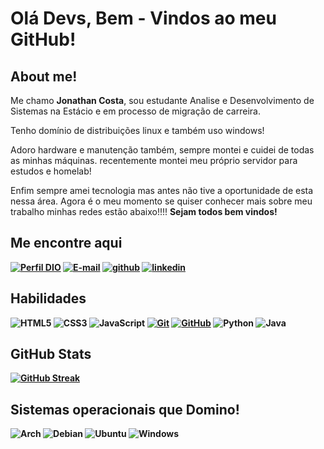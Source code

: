 # Olá Devs, Bem - Vindos ao meu GitHub!

## About me!
Me chamo **Jonathan Costa**, sou estudante Analise e Desenvolvimento de Sistemas na Estácio e em processo de migração de carreira. 

Tenho domínio de distribuições linux e também uso windows!

Adoro hardware e manutenção também, sempre montei e cuidei de todas as minhas máquinas. recentemente montei meu próprio servidor para estudos e homelab!

Enfim sempre amei tecnologia mas antes não tive a oportunidade de esta nessa área. Agora é o meu momento se quiser conhecer mais sobre meu trabalho minhas redes estão abaixo!!!! <b>
Sejam todos bem vindos!

## Me encontre aqui
[![Perfil DIO](https://img.shields.io/badge/-Meu%20Perfil%20na%20DIO-30A3DC?style=for-the-badge)](https://www.dio.me/users/jhoncosta2)
[![E-mail](https://img.shields.io/badge/-Email-000?style=for-the-badge&logo=microsoft-outlook&logoColor=E94D5F)](mailto:jhoncosta2@gmail.com)
[![github](https://img.shields.io/badge/GitHub-123?style=for-the-badge&logo=github&logoColor=white)](https://github.com/JhonCostaDev)
[![linkedin](https://img.shields.io/badge/linkedin-0A66C2?style=for-the-badge&logo=linkedin&logoColor=white)](https://www.linkedin.com/in/jonathan-costa-8633b8224/)

## Habilidades
![HTML5](https://img.shields.io/badge/HTML-000?style=for-the-badge&logo=html5&logoColor=30A3DC)
![CSS3](https://img.shields.io/badge/CSS3-000?style=for-the-badge&logo=css3&logoColor=E94D5F)
![JavaScript](https://img.shields.io/badge/JavaScript-000?style=for-the-badge&logo=javascript&logoColor=30A3DC)
[![Git](https://img.shields.io/badge/Git-000?style=for-the-badge&logo=git&logoColor=E94D5F)](https://git-scm.com/doc)
[![GitHub](https://img.shields.io/badge/GitHub-000?style=for-the-badge&logo=github&logoColor=30A3DC)](https://docs.github.com/)
![Python](https://img.shields.io/badge/Python-000?style=for-the-badge&logo=Python&logoColor=yellow)
![Java](https://img.shields.io/badge/Java-000?style=for-the-badge&logo=java&logoColor=white)

## GitHub Stats
[![GitHub Streak](https://streak-stats.demolab.com?user=JhonCostaDev&theme=onedark)](https://git.io/streak-stats)

## Sistemas operacionais que Domino!
![Arch](https://img.shields.io/badge/Arch-000?style=for-the-badge&logo=Archlinux&logoColor=white)
![Debian](https://img.shields.io/badge/Debian-000?style=for-the-badge&logo=Debian&logoColor=white)
![Ubuntu](https://img.shields.io/badge/Ubuntu-000?style=for-the-badge&logo=Ubuntu&logoColor=white)
![Windows](https://img.shields.io/badge/Windows-000?style=for-the-badge&logo=Windows&logoColor=white)

